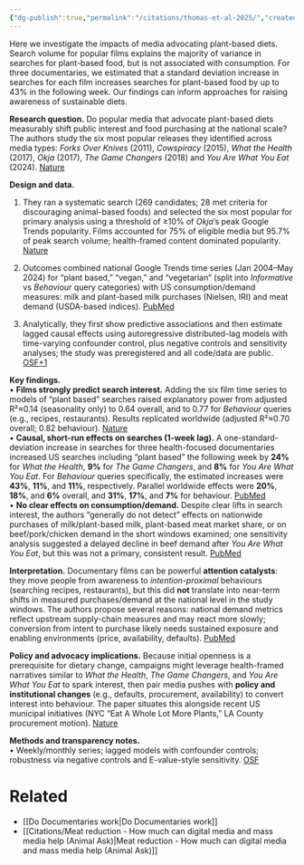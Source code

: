 ```yaml
---
{"dg-publish":true,"permalink":"/citations/thomas-et-al-2025/","created":"2025-10-16T10:54:47.415+01:00","updated":"2025-10-16T11:01:43.175+01:00"}
---
```


Here we investigate the impacts of media advocating plant-based diets. Search volume for popular films explains the majority of variance in searches for plant-based food, but is not associated with consumption. For three documentaries, we estimated that a standard deviation increase in searches for each film increases searches for plant-based food by up to 43% in the following week. Our findings can inform approaches for raising awareness of sustainable diets.

**Research question.** Do popular media that advocate plant-based diets measurably shift public interest and food purchasing at the national scale? The authors study the six most popular releases they identified across media types: _Forks Over Knives_ (2011), _Cowspiracy_ (2015), _What the Health_ (2017), _Okja_ (2017), _The Game Changers_ (2018) and _You Are What You Eat_ (2024). [Nature](https://www.nature.com/natfood/current-issue?utm_source=chatgpt.com)

**Design and data.**

1. They ran a systematic search (269 candidates; 28 met criteria for discouraging animal-based foods) and selected the six most popular for primary analysis using a threshold of ≥10% of _Okja_’s peak Google Trends popularity. Films accounted for 75% of eligible media but 95.7% of peak search volume; health-framed content dominated popularity. [Nature](https://www.nature.com/natfood/current-issue?utm_source=chatgpt.com)
    
2. Outcomes combined national Google Trends time series (Jan 2004–May 2024) for “plant based,” “vegan,” and “vegetarian” (split into _Informative_ vs _Behaviour_ query categories) with US consumption/demand measures: milk and plant-based milk purchases (Nielsen, IRI) and meat demand (USDA-based indices). [PubMed](https://pubmed.ncbi.nlm.nih.gov/40973804/?utm_source=chatgpt.com)
    
3. Analytically, they first show predictive associations and then estimate lagged causal effects using autoregressive distributed-lag models with time-varying confounder control, plus negative controls and sensitivity analyses; the study was preregistered and all code/data are public. [OSF+1](https://osf.io/preprints/osf/yh94d?utm_source=chatgpt.com)
    

**Key findings.**  
• **Films strongly predict search interest.** Adding the six film time series to models of “plant based” searches raised explanatory power from adjusted R²≈0.14 (seasonality only) to 0.64 overall, and to 0.77 for _Behaviour_ queries (e.g., recipes, restaurants). Results replicated worldwide (adjusted R²≈0.70 overall; 0.82 behaviour). [Nature](https://www.nature.com/natfood/current-issue?utm_source=chatgpt.com)  
• **Causal, short-run effects on searches (1-week lag).** A one-standard-deviation increase in searches for three health-focused documentaries increased US searches including “plant based” the following week by **24%** for _What the Health_, **9%** for _The Game Changers_, and **8%** for _You Are What You Eat_. For _Behaviour_ queries specifically, the estimated increases were **43%**, **11%**, and **11%**, respectively. Parallel worldwide effects were **20%**, **18%**, and **6%** overall, and **31%**, **17%**, and **7%** for behaviour. [PubMed](https://pubmed.ncbi.nlm.nih.gov/40973804/?utm_source=chatgpt.com)  
• **No clear effects on consumption/demand.** Despite clear lifts in search interest, the authors “generally do not detect” effects on nationwide purchases of milk/plant-based milk, plant-based meat market share, or on beef/pork/chicken demand in the short windows examined; one sensitivity analysis suggested a delayed decline in beef demand after _You Are What You Eat_, but this was not a primary, consistent result. [PubMed](https://pubmed.ncbi.nlm.nih.gov/40973804/?utm_source=chatgpt.com)

**Interpretation.** Documentary films can be powerful **attention catalysts**: they move people from awareness to _intention-proximal_ behaviours (searching recipes, restaurants), but this did **not** translate into near-term shifts in measured purchases/demand at the national level in the study windows. The authors propose several reasons: national demand metrics reflect upstream supply-chain measures and may react more slowly; conversion from intent to purchase likely needs sustained exposure and enabling environments (price, availability, defaults). [PubMed](https://pubmed.ncbi.nlm.nih.gov/40973804/?utm_source=chatgpt.com)

**Policy and advocacy implications.** Because initial openness is a prerequisite for dietary change, campaigns might leverage health-framed narratives similar to _What the Health_, _The Game Changers_, and _You Are What You Eat_ to spark interest, then pair media pushes with **policy and institutional changes** (e.g., defaults, procurement, availability) to convert interest into behaviour. The paper situates this alongside recent US municipal initiatives (NYC “Eat A Whole Lot More Plants,” LA County procurement motion). [Nature](https://www.nature.com/natfood/current-issue?utm_source=chatgpt.com)

**Methods and transparency notes.**  
• Weekly/monthly series; lagged models with confounder controls; robustness via negative controls and E-value-style sensitivity. [OSF](https://osf.io/preprints/osf/yh94d?utm_source=chatgpt.com)

# Related
- [[Do Documentaries work\|Do Documentaries work]]
- [[Citations/Meat reduction - How much can digital media and mass media help (Animal Ask)\|Meat reduction - How much can digital media and mass media help (Animal Ask)]]